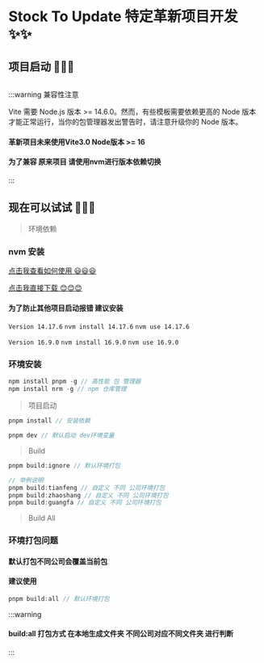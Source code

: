 # Stock To Update 特定革新项目开发 ✨✨

## 项目启动 🎨🎨🎨

```ts
```

:::warning
兼容性注意

Vite 需要 Node.js 版本 >= 14.6.0。然而，有些模板需要依赖更高的 Node 版本才能正常运行，当你的包管理器发出警告时，请注意升级你的 Node 版本。
#### 革新项目未来使用Vite3.0 Node版本 >= 16

#### 为了兼容 原来项目 请使用nvm进行版本依赖切换
:::

## 现在可以试试 🔲🔲🔲

> 环境依赖

### nvm 安装

[点击我查看如何使用 😃😃😃](/code-specification/package-specification/nvm/index.html)
<br>

[点击我直接下载 😊😊😊](https://github.com/coreybutler/nvm-windows/releases/download/1.1.9/nvm-setup.exe)

#### 为了防止其他项目启动报错 建议安装

`Version 14.17.6` `nvm install 14.17.6` `nvm use 14.17.6`
<br>

`Version 16.9.0` `nvm install 16.9.0` `nvm use 16.9.0`

### 环境安装

```ts
npm install pnpm -g // 高性能 包 管理器
npm install nrm -g // npm 仓库管理
```

> 项目启动

```ts
pnpm install // 安装依赖

pnpm dev // 默认启动 dev环境变量
```

> Build

```ts
pnpm build:ignore // 默认环境打包

// 举例说明
pnpm build:tianfeng // 自定义 不同 公司环境打包
pnpm build:zhaoshang // 自定义 不同 公司环境打包
pnpm build:guangfa // 自定义 不同 公司环境打包
```

> Build All

### 环境打包问题

#### 默认打包不同公司会覆盖当前包

#### 建议使用
```ts
pnpm build:all // 默认环境打包
```
:::warning
#### build:all 打包方式 在本地生成文件夹 不同公司对应不同文件夹 进行判断
:::
